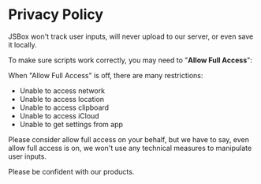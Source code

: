 # Privacy Policy

JSBox won't track user inputs, will never upload to our server, or even save it locally.

To make sure scripts work correctly, you may need to "**Allow Full Access**":

When "Allow Full Access" is off, there are many restrictions:

- Unable to access network
- Unable to access location
- Unable to access clipboard
- Unable to access iCloud
- Unable to get settings from app

Please consider allow full access on your behalf, but we have to say, even allow full access is on, we won't use any technical measures to manipulate user inputs.

Please be confident with our products.